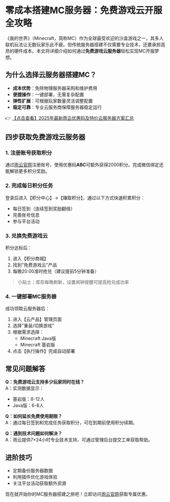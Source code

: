 # 零成本搭建MC服务器：免费游戏云开服全攻略

《我的世界》（Minecraft，简称MC）作为全球最受欢迎的沙盒游戏之一，其多人联机玩法让无数玩家乐此不疲。但传统服务器搭建不仅需要专业技术，还要承担高昂的硬件成本。本文将详细介绍如何通过**免费游戏云服务器**轻松实现MC开服梦想。

## 为什么选择云服务器搭建MC？

- **成本优势**：免除物理服务器采购和维护费用
- **便捷操作**：一键部署，无需复杂配置
- **弹性扩展**：可根据玩家数量灵活调整配置
- **稳定可靠**：专业云服务商保障服务器稳定运行

👉 [【点击查看】2025年最新雨云优惠码及特价云服务器方案汇总](https://bit.ly/RainYun)

## 四步获取免费游戏云服务器

### 1. 注册账号获取积分
通过[雨云官网](https://bit.ly/RainYun)注册账号，使用优惠码**ABC**可额外获得2000积分。完成微信绑定还能解锁更多积分奖励。

### 2. 完成每日积分任务
登录后进入【积分中心】→【赚取积分】，通过以下方式快速积累积分：
- 每日签到（连续签到奖励翻倍）
- 完善账号信息
- 参与平台活动

### 3. 兑换免费游戏云
积分达标后：
1. 进入【积分商城】
2. 找到"免费游戏云"产品
3. 每晚20:00准时抢兑（建议提前5分钟准备）

> 小贴士：库存每晚刷新，设置闹钟提醒可提高抢兑成功率

### 4. 一键部署MC服务器
成功领取云服务器后：
1. 进入【云产品】管理页面
2. 选择"重装/切换游戏"
3. 根据需求选择：
   - Minecraft Java版
   - Minecraft 基岩版
4. 点击【执行操作】完成自动部署

## 常见问题解答

**Q：免费游戏云支持多少玩家同时在线？**  
A：实测数据显示：
- 基岩版：8-12人
- Java版：6-8人

**Q：如何延长免费使用期限？**  
A：通过每日签到和完成任务获取积分，可在到期前使用积分续期。

**Q：遇到技术问题如何解决？**  
A：雨云提供7×24小时专业技术支持，可通过管理后台提交工单获取帮助。

## 进阶技巧
- 定期备份服务器数据
- 利用插件优化游戏体验
- 关注平台活动获取额外资源

现在就开始你的MC服务器搭建之旅吧！立即访问[雨云官网](https://bit.ly/RainYun)获取专属优惠。